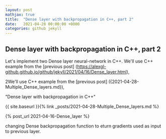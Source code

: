 ```yaml
---
layout: post
mathjax: true
title:  "Dense layer with backpropagation in C++, part 2"
date:   2021-04-28 00:00:00 +0000
categories: github jekyll
---
```


## Dense layer with backpropagation in C++, part 2

Let's implement two Dense layer neural-network in C++.
We'll use C++ example from the [previous post]  (https://alexgl-github.github.io/github/jekyll/2021/04/16/Dense_layer.html),

2We'll use C++ example from the [previous post]  ({2021-04-28-Multiple_Dense_layers.md}),

"Dense layer with backpropagation in C++"

{{ site.baseurl }}{% link _posts/2021-04-28-Multiple_Dense_layers.md %}

{% post_url 2021-04-16-Dense_layer %}

changing Dense backpropagation function to eturn gradients used
as input to previous layer.

[previous_post]:  {2021-04-28-Multiple_Dense_layers.md}
